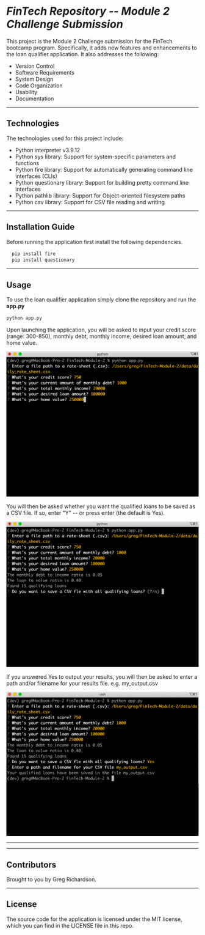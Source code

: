 # *FinTech Repository -- Module 2 Challenge Submission*

This project is the Module 2 Challenge submission for the FinTech bootcamp program. Specifically, it adds new features and enhancements to the loan qualifier application. It also addresses the following:

* Version Control
* Software Requirements
* System Design
* Code Organization
* Usability
* Documentation

---

## Technologies

The technologies used for this project include:

* Python interpreter v3.9.12
* Python sys library: Support for system-specific parameters and functions
* Python fire library: Support for automatically generating command line interfaces (CLIs)
* Python questionary library: Support for building pretty command line interfaces
* Python pathlib library: Support for Object-oriented filesystem paths
* Python csv library: Support for CSV file reading and writing

---

## Installation Guide

Before running the application first install the following dependencies.

```python
  pip install fire
  pip install questionary
```

---

## Usage

To use the loan qualifier application simply clone the repository and run the **app.py**

```python
python app.py
```

Upon launching the application, you will be asked to input your credit score (range: 300-850), monthly debt, monthly income, desired loan amount, and home value.

![Run Program](images/run_program.png)

You will then be asked whether you want the qualified loans to be saved as a CSV file. If so, enter "Y" -- or press enter (the default is Yes).

![Export Results Prompt](images/first_prompt.png)

If you answered Yes to output your results, you will then be asked to enter a path and/or filename for your results file. e.g. my_output.csv

![Export File Path/Filename Prompt](images/second_prompt.png)

---

---

## Contributors

Brought to you by Greg Richardson.

---

## License

The source code for the application is licensed under the MIT license, which you can find in the LICENSE file in this repo.
